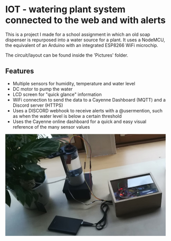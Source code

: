 # IOT - watering plant system connected to the web and with alerts

This is a project I made for a school assignment in which an old soap dispenser is repurposed into a water source for a plant. It uses a NodeMCU, the equivalent of an Arduino with an integrated ESP8266 WiFi microchip.

The circuit/layout can be found inside the 'Pictures' folder.

## Features

- Multiple sensors for humidity, temperature and water level
- DC motor to pump the water
- LCD screen for "quick glance" information
- WiFi connection to send the data to a Cayenne Dashboard (MQTT) and a Discord server (HTTPS)
- Uses a DISCORD webhook to receive alerts with a @usermention, such as when the water level is below a certain threshold
- Uses the Cayenne online dashboard for a quick and easy visual reference of the many sensor values

![picture1-globalview](Pictures/picture1.jpg)
